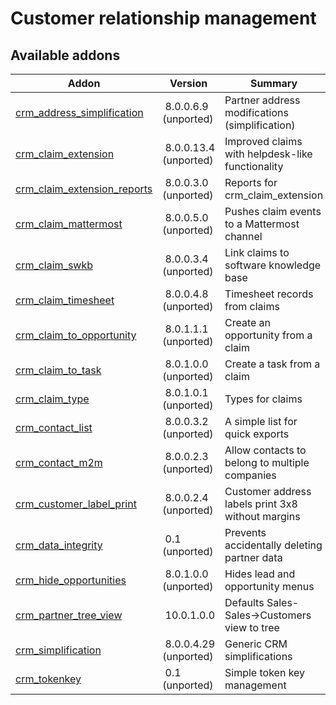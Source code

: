 Customer relationship management
================================

[//]: # (addons)

Available addons
----------------
**Addon** | **Version** | **Summary**
--- | --- | ---
[crm_address_simplification](crm_address_simplification/) | 8.0.0.6.9 (unported) | Partner address modifications (simplification)
[crm_claim_extension](crm_claim_extension/) | 8.0.0.13.4 (unported) | Improved claims with helpdesk-like functionality
[crm_claim_extension_reports](crm_claim_extension_reports/) | 8.0.0.3.0 (unported) | Reports for crm_claim_extension
[crm_claim_mattermost](crm_claim_mattermost/) | 8.0.0.5.0 (unported) | Pushes claim events to a Mattermost channel
[crm_claim_swkb](crm_claim_swkb/) | 8.0.0.3.4 (unported) | Link claims to software knowledge base
[crm_claim_timesheet](crm_claim_timesheet/) | 8.0.0.4.8 (unported) | Timesheet records from claims
[crm_claim_to_opportunity](crm_claim_to_opportunity/) | 8.0.1.1.1 (unported) | Create an opportunity from a claim
[crm_claim_to_task](crm_claim_to_task/) | 8.0.1.0.0 (unported) | Create a task from a claim
[crm_claim_type](crm_claim_type/) | 8.0.1.0.1 (unported) | Types for claims
[crm_contact_list](crm_contact_list/) | 8.0.0.3.2 (unported) | A simple list for quick exports
[crm_contact_m2m](crm_contact_m2m/) | 8.0.0.2.3 (unported) | Allow contacts to belong to multiple companies
[crm_customer_label_print](crm_customer_label_print/) | 8.0.0.2.4 (unported) | Customer address labels print 3x8 without margins
[crm_data_integrity](crm_data_integrity/) | 0.1 (unported) | Prevents accidentally deleting partner data
[crm_hide_opportunities](crm_hide_opportunities/) | 8.0.1.0.0 (unported) | Hides lead and opportunity menus
[crm_partner_tree_view](crm_partner_tree_view/) | 10.0.1.0.0 | Defaults Sales-Sales->Customers view to tree
[crm_simplification](crm_simplification/) | 8.0.0.4.29 (unported) | Generic CRM simplifications
[crm_tokenkey](crm_tokenkey/) | 0.1 (unported) | Simple token key management
